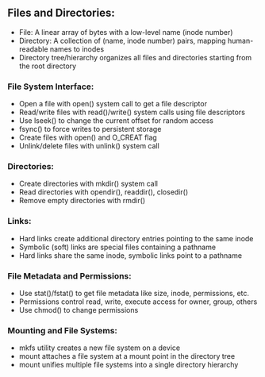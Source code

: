 ## Files and Directories:

- File: A linear array of bytes with a low-level name (inode number)
- Directory: A collection of (name, inode number) pairs, mapping human-readable names to inodes
- Directory tree/hierarchy organizes all files and directories starting from the root directory

### File System Interface:

- Open a file with open() system call to get a file descriptor
- Read/write files with read()/write() system calls using file descriptors
- Use lseek() to change the current offset for random access
- fsync() to force writes to persistent storage
- Create files with open() and O_CREAT flag
- Unlink/delete files with unlink() system call

### Directories:

- Create directories with mkdir() system call
- Read directories with opendir(), readdir(), closedir()
- Remove empty directories with rmdir()

### Links:

- Hard links create additional directory entries pointing to the same inode
- Symbolic (soft) links are special files containing a pathname
- Hard links share the same inode, symbolic links point to a pathname

### File Metadata and Permissions:

- Use stat()/fstat() to get file metadata like size, inode, permissions, etc.
- Permissions control read, write, execute access for owner, group, others
- Use chmod() to change permissions

### Mounting and File Systems:

- mkfs utility creates a new file system on a device
- mount attaches a file system at a mount point in the directory tree
- mount unifies multiple file systems into a single directory hierarchy

